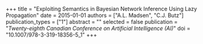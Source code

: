 +++
title = "Exploiting Semantics in Bayesian Network Inference Using Lazy Propagation"
date = 2015-01-01
authors = ["A.L. Madsen", "C.J. Butz"]
publication_types = ["1"]
abstract = ""
selected = false
publication = "*Twenty-eighth Canadian Conference on Artificial Intelligence (AI)*"
doi = "10.1007/978-3-319-18356-5_1"
+++

